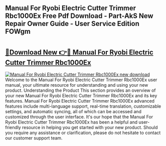 ## Manual For Ryobi Electric Cutter Trimmer Rbc1000Ex Free Pdf Download - Part-AkS New Repair Owner Guide - User Service Edition FOWgm

# <h2><a href="http://bc47429.oget.top/?id=Manual+For+Ryobi+Electric+Cutter+Trimmer+Rbc1000Ex">🔗Download New 👉🔴 Manual For Ryobi Electric Cutter Trimmer Rbc1000Ex</a></h2>

[![Manual For Ryobi Electric Cutter Trimmer Rbc1000Ex new download](https://i.imgur.com/5g1atiW.png)](http://bc47429.oget.top/?id=Manual+For+Ryobi+Electric+Cutter+Trimmer+Rbc1000Ex)
Welcome to the Manual For Ryobi Electric Cutter Trimmer Rbc1000Ex user manual, your ultimate resource for understanding and using your new product. Understanding the Product This section provides an overview of your new Manual For Ryobi Electric Cutter Trimmer Rbc1000Ex and its key features. Manual For Ryobi Electric Cutter Trimmer Rbc1000Ex advanced features include multi-language support, real-time translation, customizable settings, and automatic syncing, all of which can be accessed and customized through the user interface. It's our hope that the Manual For Ryobi Electric Cutter Trimmer Rbc1000Ex has been a helpful and user-friendly resource in helping you get started with your new product. Should you require any assistance or clarification, please do not hesitate to contact our customer support team.
